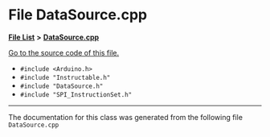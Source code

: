 
# File DataSource.cpp


[**File List**](files.md) **>** [**DataSource.cpp**](_data_source_8cpp.md)

[Go to the source code of this file.](_data_source_8cpp_source.md)



* `#include <Arduino.h>`
* `#include "Instructable.h"`
* `#include "DataSource.h"`
* `#include "SPI_InstructionSet.h"`
























------------------------------
The documentation for this class was generated from the following file `DataSource.cpp`